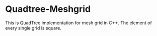 # Quadtree-Meshgrid
This is QuadTree implementation for mesh grid in C++. The element of every single grid is square.
